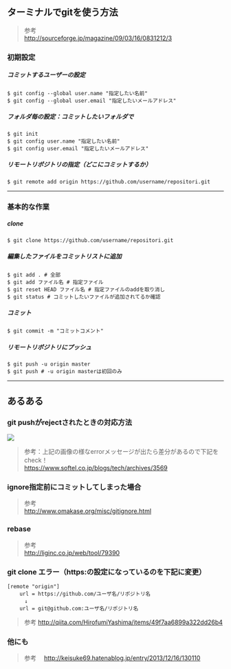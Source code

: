 
## ターミナルでgitを使う方法
> 参考  
http://sourceforge.jp/magazine/09/03/16/0831212/3  


### 初期設定

##### コミットするユーザーの設定
```
$ git config --global user.name "指定したい名前"
$ git config --global user.email "指定したいメールアドレス"
```

##### フォルダ毎の設定：コミットしたいフォルダで  
```
$ git init
$ git config user.name "指定したい名前"
$ git config user.email "指定したいメールアドレス"
```

##### リモートリポジトリの指定（どこにコミットするか）
```
$ git remote add origin https://github.com/username/repositori.git
```

- - -

### 基本的な作業

##### clone
```
$ git clone https://github.com/username/repositori.git
```

##### 編集したファイルをコミットリストに追加
```
$ git add . # 全部
$ git add ファイル名 # 指定ファイル
$ git reset HEAD ファイル名 # 指定ファイルのaddを取り消し
$ git status # コミットしたいファイルが追加されてるか確認
```


##### コミット
```
$ git commit -m "コミットコメント"
```


##### リモートリポジトリにプッシュ
```
$ git push -u origin master
$ git push # -u origin masterは初回のみ
```

- - -

## あるある

### git pushがrejectされたときの対応方法

![](http://i.gyazo.com/e7576c2403a18becb2665ecb6bca21c8.png)

> 参考：上記の画像の様なerrorメッセージが出たら差分があるので下記をcheck！  
https://www.softel.co.jp/blogs/tech/archives/3569  

### ignore指定前にコミットしてしまった場合 
> 参考  
http://www.omakase.org/misc/gitignore.html

### rebase
> 参考  
http://liginc.co.jp/web/tool/79390  

### git clone エラー（https:の設定になっているのを下記に変更）
```
[remote "origin"]
	url = https://github.com/ユーザ名/リポジトリ名
	　↓
	url = git@github.com:ユーザ名/リポジトリ名
```
> 参考
http://qiita.com/HirofumiYashima/items/49f7aa6899a322dd26b4

### 他にも
> 参考　
http://keisuke69.hatenablog.jp/entry/2013/12/16/130110  




